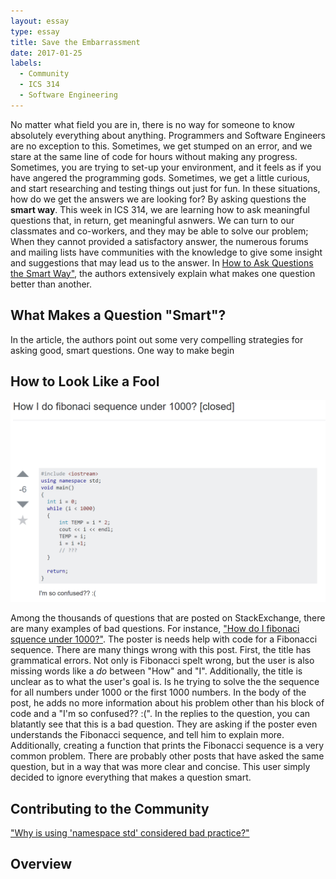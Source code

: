 ```yaml
---
layout: essay
type: essay
title: Save the Embarrassment
date: 2017-01-25
labels:
  - Community
  - ICS 314
  - Software Engineering
---
```


No matter what field you are in, there is no way for someone to know absolutely everything about anything. Programmers and Software Engineers are no exception to this. Sometimes, we get stumped on an error, and we stare at the same line of code for hours without making any progress. Sometimes, you are trying to set-up your environment, and it feels as if you have angered the programming gods. Sometimes, we get a little curious, and start researching and testing things out just for fun. In these situations, how do we get the answers we are looking for? By asking questions the **smart way**. This week in ICS 314, we are learning how to ask meaningful questions that, in return, get meaningful asnwers. We can turn to our classmates and co-workers, and they may be able to solve our problem; When they cannot provided a satisfactory answer, the numerous forums and mailing lists have communities with the knowledge to give some insight and suggestions that may lead us to the answer. In <a href="http://www.catb.org/esr/faqs/smart-questions.html">How to Ask Questions the Smart Way"</a>, the authors extensively explain what makes one question better than another. 

## What Makes a Question "Smart"? 

In the article, the authors point out some very compelling strategies for asking good, smart questions. One way to make begin

## How to Look Like a Fool

<img class="ui medium right floated rounded image" src="/images/smart_questions-bad.png">

Among the thousands of questions that are posted on StackExchange, there are many examples of bad questions. For instance, <a href="https://stackoverflow.com/questions/2210928/how-i-do-fibonaci-sequence-under-1000">"How do I fibonaci squence under 1000?"</a>. The poster is needs help with code for a Fibonacci sequence. There are many things wrong with this post. First, the title has grammatical errors. Not only is Fibonacci spelt wrong, but the user is also missing words like a _do_ between "How" and "I". Additionally, the title is unclear as to what the user's goal is. Is he trying to solve the the sequence for all numbers under 1000 or the first 1000 numbers. In the body of the post, he adds no more information about his problem other than his block of code and a "I'm so confused?? :(". In the replies to the question, you can blatantly see that this is a bad question. They are asking if the poster even understands the Fibonacci sequence, and tell him to explain more. Additionally, creating a function that prints the Fibonacci sequence is a very common problem. There are probably other posts that have asked the same question, but in a way that was more clear and concise. This user simply decided to ignore everything that makes a question smart. 



## Contributing to the Community

<a href="https://stackoverflow.com/questions/1452721/why-is-using-namespace-std-considered-bad-practice">"Why is using 'namespace std' considered bad practice?"</a>

## Overview
